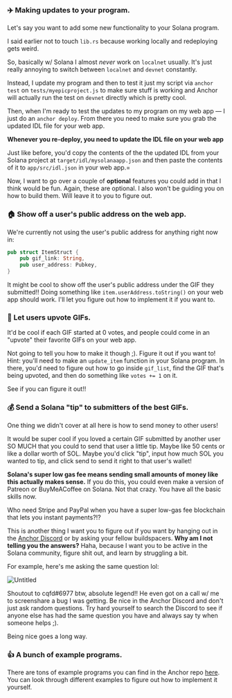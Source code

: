 ### ✈️ Making updates to your program.

Let's say you want to add some new functionality to your Solana program.

I said earlier not to touch `lib.rs` because working locally and redeploying gets weird.

So, basically w/ Solana I almost *never* work on `localnet` usually. It's just really annoying to switch between `localnet` and `devnet` constantly.

Instead, I update my program and then to test it just my script via `anchor test` on `tests/myepicproject.js` to make sure stuff is working and Anchor will actually run the test on `devnet` directly which is pretty cool.

Then, when I'm ready to test the updates to my program on my web app — I just do an `anchor deploy`. From there you need to make sure you grab the updated IDL file for your web app.

**Whenever you re-deploy, you need to update the IDL file on your web app**

Just like before, you'd copy the contents of the the updated IDL from your Solana project at `target/idl/mysolanaapp.json` and then paste the contents of it to `app/src/idl.json` in your web app.=

Now, I want to go over a couple of **optional** features you could add in that I think would be fun. Again, these are optional. I also won't be guiding you on how to build them. Will leave it to you to figure out.

### 🏠 Show off a user's public address on the web app.

We're currently not using the user's public address for anything right now in:

```rust
pub struct ItemStruct {
    pub gif_link: String,
    pub user_address: Pubkey,
}
```

It might be cool to show off the user's public address under the GIF they submitted!! Doing something like `item.userAddress.toString()` on your web app should work. I'll let you figure out how to implement it if you want to.

### **🙉 Let users upvote GIFs.**

It'd be cool if each GIF started at 0 votes, and people could come in an "upvote" their favorite GIFs on your web app.

Not going to tell you how to make it though ;). Figure it out if you want to! Hint: you'll need to make an `update_item` function in your Solana program. In there, you'd need to figure out how to go inside `gif_list`, find the GIF that's being upvoted, and then do something like `votes += 1` on it.

See if you can figure it out!!

### 💰 Send a Solana "tip" to submitters of the best GIFs.

One thing we didn't cover at all here is how to send money to other users!

It would be super cool if you loved a certain GIF submitted by another user SO MUCH that you could to send that user a little tip. Maybe like 50 cents or like a dollar worth of SOL. Maybe you'd click "tip", input how much SOL you wanted to tip, and click send to send it right to that user's wallet!

**Solana's super low gas fee means sending small amounts of money like this actually makes sense.** If you do this, you could even make a version of Patreon or BuyMeACoffee on Solana. Not that crazy. You have all the basic skills now.

Who need Stripe and PayPal when you have a super low-gas fee blockchain that lets you instant payments?!?

This is another thing I want you to figure out if you want by hanging out in the [Anchor Discord](https://discord.gg/8HwmBtt2ss) or by asking your fellow buildspacers. **Why am I not telling you the answers?** Haha, because I want you to be active in the Solana community, figure shit out, and learn by struggling a bit.

For example, here's me asking the same question lol:

![Untitled](https://i.imgur.com/b94aOcG.png)

Shoutout to cqfd#6977 btw, absolute legend!! He even got on a call w/ me to screenshare a bug I was getting. Be nice in the Anchor Discord and don't just ask random questions. Try hard yourself to search the Discord to see if anyone else has had the same question you have and always say ty when someone helps ;). 

Being nice goes a long way.

### 👍 A bunch of example programs.

There are tons of example programs you can find in the Anchor repo [here](https://github.com/project-serum/anchor/tree/master/tests). You can look through different examples to figure out how to implement it yourself.
